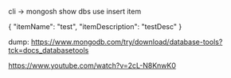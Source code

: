 
cli -> mongosh
show dbs
use <newTest>
insert item

 {
    "itemName": "test",
    "itemDescription": "testDesc"
}

dump:
https://www.mongodb.com/try/download/database-tools?tck=docs_databasetools

 <!-- C:\Program Files\MongoDB\Server\5.0\bin
cd /c/Program Files/MongoDB/Server/5.0/bin
mongodump.exe --newTest
 mongodump --db newTest -->

 https://www.youtube.com/watch?v=2cL-N8KnwK0
